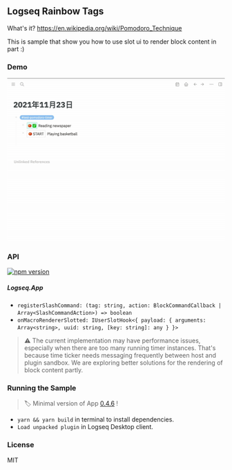 ## Logseq Rainbow Tags

What's it? https://en.wikipedia.org/wiki/Pomodoro_Technique

This is sample that show you how to use slot ui to render block content in part :)

### Demo

![demo](./demo.gif)

### API

[![npm version](https://badge.fury.io/js/%40logseq%2Flibs.svg)](https://badge.fury.io/js/%40logseq%2Flibs)

##### Logseq.App

- `registerSlashCommand: (tag: string, action: BlockCommandCallback | Array<SlashCommandAction>) => boolean`
- `onMacroRendererSlotted: IUserSlotHook<{ payload: { arguments: Array<string>, uuid: string, [key: string]: any } }>`

> ⚠️ The current implementation may have performance issues,
> especially when there are too many running timer instances.
> That's because time ticker needs messaging frequently between
> host and plugin sandbox. We are exploring better solutions for
> the rendering of block content partly.
 
### Running the Sample

> 🏷 Minimal version of App [0.4.6](https://github.com/logseq/logseq/releases/tag/0.4.6) !
 
- `yarn && yarn build` in terminal to install dependencies.
- `Load unpacked plugin` in Logseq Desktop client.

### License
MIT
